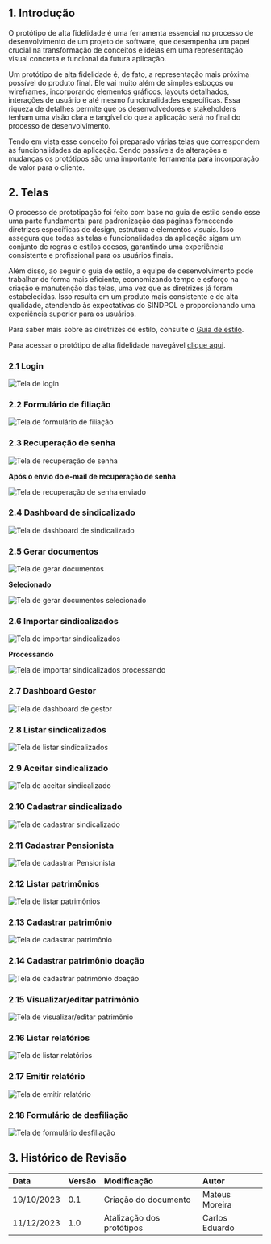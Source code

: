 ## 1. Introdução

O protótipo de alta fidelidade é uma ferramenta essencial no processo de desenvolvimento de um projeto de software, que desempenha um papel crucial na transformação de conceitos e ideias em uma representação visual concreta e funcional da futura aplicação. 

Um protótipo de alta fidelidade é, de fato, a representação mais próxima possível do produto final. Ele vai muito além de simples esboços ou wireframes, incorporando elementos gráficos, layouts detalhados, interações de usuário e até mesmo funcionalidades específicas. Essa riqueza de detalhes permite que os desenvolvedores e stakeholders tenham uma visão clara e tangível do que a aplicação será no final do processo de desenvolvimento.

Tendo em vista esse conceito foi preparado várias telas que correspondem às funcionalidades da aplicação. Sendo passíveis de alterações e mudanças os protótipos são uma importante ferramenta para incorporação de valor para o cliente.

## 2. Telas 

O processo de prototipação foi feito com base no guia de estilo sendo esse uma parte fundamental para padronização das páginas fornecendo diretrizes específicas de design, estrutura e elementos visuais. Isso assegura que todas as telas e funcionalidades da aplicação sigam um conjunto de regras e estilos coesos, garantindo uma experiência consistente e profissional para os usuários finais.

Além disso, ao seguir o guia de estilo, a equipe de desenvolvimento pode trabalhar de forma mais eficiente, economizando tempo e esforço na criação e manutenção das telas, uma vez que as diretrizes já foram estabelecidas. Isso resulta em um produto mais consistente e de alta qualidade, atendendo às expectativas do SINDPOL e proporcionando uma experiência superior para os usuários.

Para saber mais sobre as diretrizes de estilo, consulte o [Guia de estilo](guia.md).

Para acessar o protótipo de alta fidelidade navegável [clique aqui](https://www.figma.com/proto/8gIW1AmAtSPj6XSkKPHvA1/Protótipo-de-Alta-Fidelidade?type=design&node-id=49-2307&t=tSbJMQK0Fv3tphFH-1&scaling=min-zoom&page-id=0%3A1&starting-point-node-id=49%3A2307&show-proto-sidebar=1).

### 2.1 Login 

![Tela de login](../assets/prototipo/login.png)

### 2.2 Formulário de filiação

![Tela de formulário de filiação](../assets/prototipo/Formulario_de_filiacao.png)

### 2.3 Recuperação de senha

![Tela de recuperação de senha](../assets/prototipo/recuperacao_senha.png)

**Após o envio do e-mail de recuperação de senha**

![Tela de recuperação de senha enviado](../assets/prototipo/recuperacao_senha_enviado.png)

### 2.4 Dashboard de sindicalizado

![Tela de dashboard de sindicalizado](../assets/prototipo/dashboard_sindicalizado.png)

### 2.5 Gerar documentos

![Tela de gerar documentos](../assets/prototipo/gerar_documentos.png)

**Selecionado**

![Tela de gerar documentos selecionado](../assets/prototipo/gerar_documentos_selecionado.png)

### 2.6 Importar sindicalizados

![Tela de importar sindicalizados](../assets/prototipo/importar_sindicalizados.png)

**Processando**

![Tela de importar sindicalizados processando](../assets/prototipo/importar_sindicalizados_processando.png)

### 2.7 Dashboard Gestor

![Tela de dashboard de gestor](../assets/prototipo/dashboard_gestor.png)

### 2.8 Listar sindicalizados

![Tela de listar sindicalizados](../assets/prototipo/listar_sindicalizados.png)

### 2.9 Aceitar sindicalizado

![Tela de aceitar sindicalizado](../assets/prototipo/aprovar_cadastro.png)

### 2.10 Cadastrar sindicalizado

![Tela de cadastrar sindicalizado](../assets/prototipo/cadastro_sindicalizado.png)

### 2.11 Cadastrar Pensionista 

![Tela de cadastrar Pensionista](../assets/prototipo/formulario_de_pensionista.png)

### 2.12 Listar patrimônios

![Tela de listar patrimônios](../assets/prototipo/listar_patrimonios.png)

### 2.13 Cadastrar patrimônio

![Tela de cadastrar patrimônio](../assets/prototipo/cadastro_patrimonio.png)

### 2.14 Cadastrar patrimônio doação

![Tela de cadastrar patrimônio doação](../assets/prototipo/edicao_de_patrimonio_doacao.png)

### 2.15 Visualizar/editar patrimônio

![Tela de visualizar/editar patrimônio](../assets/prototipo/visualizar_patrimonio.png)

### 2.16 Listar relatórios

![Tela de listar relatórios](../assets/prototipo/listar_relatorios.png)

### 2.17 Emitir relatório

![Tela de emitir relatório](../assets/prototipo/emitir_relatorio.png)

### 2.18 Formulário de desfiliação

![Tela de formulário desfiliação](../assets/prototipo/forulario_desfiliacao.png)

## 3. Histórico de Revisão

| Data       | Versão |      Modificação      |    Autor     |
| :--------- | :----- | :-------------------- | :----------- |
|19/10/2023| 0.1 | Criação do documento | Mateus Moreira  |
|11/12/2023| 1.0 | Atalização dos protótipos | Carlos Eduardo  |
